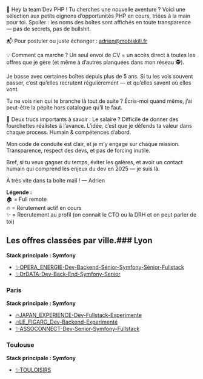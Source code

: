 🎯 Hey la team Dev PHP !
Tu cherches une nouvelle aventure ? Voici une sélection aux petits oignons d’opportunités PHP en cours, triées à la main pour toi.
Spoiler : les noms des boîtes sont affichés en toute transparence — pas de secrets, pas de bullshit.


📬 Pour postuler ou juste échanger : adrien@mobiskill.fr


💡 Comment ça marche ?
Un seul envoi de CV = un accès direct à toutes les offres que je gère (et même à d’autres planquées dans mon réseau 🕵️).


Je bosse avec certaines boîtes depuis plus de 5 ans. Si tu les vois souvent passer, c’est qu’elles recrutent régulièrement — et qu’elles savent où elles vont.


Tu ne vois rien qui te branche là tout de suite ? Écris-moi quand même, j’ai peut-être la pépite hors catalogue qu’il te faut.


💬 Deux trucs importants à savoir :
Le salaire ? Difficile de donner des fourchettes réalistes à l’avance. L’idée, c’est que je défends ta valeur dans chaque process. Humain & compétences d’abord.


Mon code de conduite est clair, et je m’y engage sur chaque mission. Transparence, respect des devs, et pas de forcing inutile.


Bref, si tu veux gagner du temps, éviter les galères, et avoir un contact humain qui comprend les enjeux du dev en 2025 — je suis là.


À très vite dans ta boîte mail !
— Adrien

<b>Légende : </b></br>
🏠 = Full remote</br>
🔥 = Rerutement actif en cours</br>
✨ = Recrutement au profil (on connait le CTO ou la DRH et on peut parler de toi)

<!-- START:OFFRES_VILLE_STACK -->
## Les offres classées par ville.### Lyon
**Stack principale : Symfony**
- [✨OPERA_ENERGIE-Dev-Backend-Sénior-Symfony-Sénior-Fullstack](✨OPERA_ENERGIE-Dev-Backend-Sénior-Symfony-Sénior-Fullstack.md)
- [✨DrDATA-Dev-Back-End-Symfony-Senior](✨DrDATA-Dev-Back-End-Symfony-Senior.md)


### Paris
**Stack principale : Symfony**
- [🔥JAPAN_EXPERIENCE-Dev-Fullstack-Experimente](🔥JAPAN_EXPERIENCE-Dev-Fullstack-Experimente.md)
- [🔥LE_FIGARO_Dev-Backend-Experimenté](🔥LE_FIGARO_Dev-Backend-Experimenté.md)
- [✨ASSOCONNECT-Dev-Senior-Symfony-Fullstack](✨ASSOCONNECT-Dev-Senior-Symfony-Fullstack.md)


### Toulouse
**Stack principale : Symfony**
- [✨TOULOISIRS](✨TOULOISIRS.md)


<!-- END:OFFRES_VILLE_STACK -->
